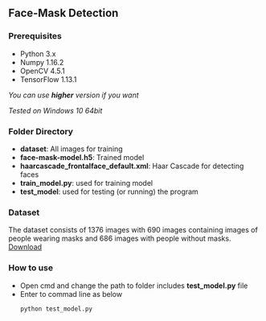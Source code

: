 ## Face-Mask Detection

### Prerequisites
* Python 3.x
* Numpy 1.16.2
* OpenCV 4.5.1
* TensorFlow 1.13.1

*You can use **higher** version if you want*

*Tested on Windows 10 64bit*

### Folder Directory
* **dataset**: All images for training
* **face-mask-model.h5**: Trained model
* **haarcascade_frontalface_default.xml**: Haar Cascade for detecting faces
* **train_model.py**: used for training model
* **test_model**: used for testing (or running) the program

### Dataset
The dataset consists of 1376 images with 690 images containing images of people wearing masks and 686 images with people without masks. [Download](https://data-flair.training/blogs/download-face-mask-data/)

### How to use
* Open cmd and change the path to folder includes **test_model.py** file
* Enter to commad line as below
    ```
    python test_model.py
    ```